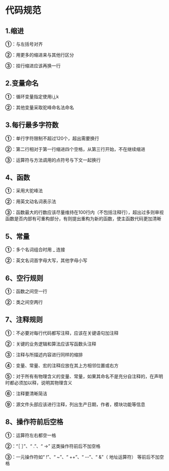 # 代码规范

## 1.缩进

**①**：与左括号对齐

**②**：用更多的缩进来与其他行区分

**③**：挂行缩进应该再换一行

## 2.变量命名

**①**：循环变量指定使用i,j,k

**②**：其他变量采取驼峰命名法命名

## 3.每行最多字符数

**①**：单行字符限制不超过120个，超出需要换行

**②**：第二行相对于第一行缩进四个空格，从第三行开始，不在继续缩进

**③**：运算符与方法调用的点符号与下文一起换行

## 4、函数

**①**：采用大驼峰法

**②**：用英文动名词表示法

**③**：函数最大的行数应该尽量维持在100行内（不包括注释行），超出过多则审视函数是否内部有可重构部分，有则提出重构为新的函数，使主函数代码更加清晰

## 5、常量

**①**：多个名词组合时用 _ 连接

**②**：英文名词首字母大写，其他字母小写

## 6、空行规则

**①**：函数之间空一行

**②**：类之间空两行

## 7、注释规则

**①**：不必要对每行代码都写注释，应该在关键语句加注释

**②**：关键的业务逻辑和算法应该写函数头注释

**③**：注释与所描述内容进行同样的缩排

**④**：变量、常量、宏的注释应放在其上方相邻位置或右方

**⑤**：对于所有有物理含义的变量、常量，如果其命名不是充分自注释的，在声明时都必须加以释，说明其物理含义

**⑥**：注释要清晰简洁

**⑨**：源文件头部应该进行注释，列出生产日期，作者，模块功能等信息

## 8、操作符前后空格

**①**：运算符左右都空一格

**②**：“［ ］”、“ .”、“ ->” 这类操作符前后不加空格

**③**：一元操作符如“ !”、“ ~”、“ ++”、“ --”、“ &”（ 地址运算符） 等前后不加空格